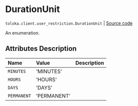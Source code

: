 # DurationUnit
`toloka.client.user_restriction.DurationUnit` | [Source code](https://github.com/Toloka/toloka-kit/blob/v0.1.26/src/client/user_restriction.py#L17)

An enumeration.

## Attributes Description

| Name | Value | Description |
| :------| :-----------| :----------| 
`MINUTES`|'MINUTES'|<p></p>
`HOURS`|'HOURS'|<p></p>
`DAYS`|'DAYS'|<p></p>
`PERMANENT`|'PERMANENT'|<p></p>
